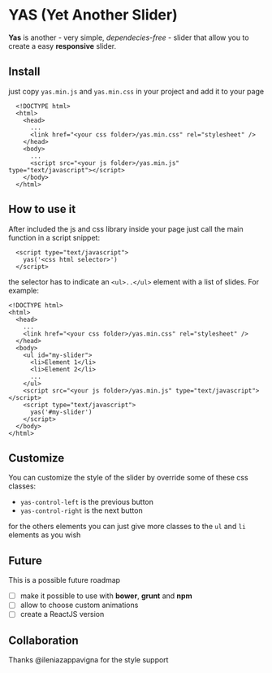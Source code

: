 # YAS (Yet Another Slider)

__Yas__ is another - very simple, _dependecies-free_ - slider that allow you to create a easy
**responsive** slider.

## Install
just copy `yas.min.js` and `yas.min.css` in your project and add it to your page

```
  <!DOCTYPE html>
  <html>
    <head>
      ...
      <link href="<your css folder>/yas.min.css" rel="stylesheet" />
    </head>
    <body>
      ...
      <script src="<your js folder>/yas.min.js" type="text/javascript"></script>
    </body>
  </html>
```

## How to use it
After included the js and css library inside your page just call the main function
in a script snippet:

```
  <script type="text/javascript">
    yas('<css html selector>')
  </script>
```

the selector has to indicate an `<ul>..</ul>` element with a list of slides.
For example:

```
<!DOCTYPE html>
<html>
  <head>
    ...
    <link href="<your css folder>/yas.min.css" rel="stylesheet" />
  </head>
  <body>
    <ul id="my-slider">
      <li>Element 1</li>
      <li>Element 2</li>
      ...
    </ul>
    <script src="<your js folder>/yas.min.js" type="text/javascript"></script>
    <script type="text/javascript">
      yas('#my-slider')
    </script>
  </body>
</html>
```

## Customize
You can customize the style of the slider by override some of these css classes:
- `yas-control-left` is the previous button
- `yas-control-right` is the next button

for the others elements you can just give more classes to the `ul` and `li` elements as you wish

## Future
This is a possible future roadmap
- [ ] make it possible to use with __bower__, __grunt__ and __npm__
- [ ] allow to choose custom animations
- [ ] create a ReactJS version

## Collaboration

Thanks @ileniazappavigna for the style support

